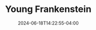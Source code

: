 ---
title: Young Frankenstein
Theatre: Spotlight Events Center
Venue: Spotlight Events Center
Season: 
date: 2024-06-18T14:22:55-04:00
opening_date: 2024-10-04
closing_date: 2024-11-02
showtimes:
- 2024-10-04 19:00:00
- 2024-10-05 12:00:00
- 2024-10-05 19:00:00
- 2024-10-11 19:00:00
- 2024-10-12 12:00:00
- 2024-10-12 19:00:00
- 2024-10-17 12:00:00
- 2024-10-18 19:00:00
- 2024-10-19 12:00:00
- 2024-10-19 19:00:00
- 2024-10-25 19:00:00
- 2024-10-26 12:00:00
- 2024-10-26 19:00:00
- 2024-10-31 19:00:00
- 2024-11-01 19:00:00
- 2024-11-02 12:00:00
- 2024-11-02 19:00:00
featured_image: 2024-Young-Frankenstein.webp
featured_image_alt: "Promotional poster for 'Young Frankenstein' with the title in electrified letters against a spooky blue background."
featured_image_caption: "Join the hilarity in 'Young Frankenstein', a monstrous comedy that electrifies with laughter and mischief."
program:
Website: 
Tickets: 
cast:
- Dr. Frederick Frankenstein: Andy Kanies
- The Monster: Bob O'Hara
- Igor: Curtis Reed
- Elizabeth Benning: Olivia Loucks
- Frau Blücher: Summer Acton
- Inspector Kemp/The Hermit: Dylan Renfrow
- Inga: Kaylee Byers
- Ziggy/Victor von Frankenstein: Alexander Loucks
- Ensemble:
  - Allyn Bessee
  - Elizabeth Ann Bradford
  - Via Grendzinski
  - James Arthur Lopez 
  - Corinna Temple
  - Nahum Hagos
crew:
- Director/Choreographer: Curtis Reed
- Stage Manager/Lighting Designer: C. Neil Davenport 
- Musical Director: Marvin Lovett
- Props Master: Corinna Temple
- Costume Designer: Curtis Reed
- Costume Creation: Diana Gallemore
- Technical Director: Andy Kanies
- Special Makeup: Curtis Reed
- Set Design/Construction:
  - Andy Kanies
  - Mathew Turnage
  - C. Neil Davenport 
  - Curtis Reed
  - Cameron Renfrow
orchestra:
Description: "Delve into this monstrously funny adaptation of Mel Brooks’ classic film, where a young scientist inherits his grandfather's legacy and a zany castle full of eccentrics."
---